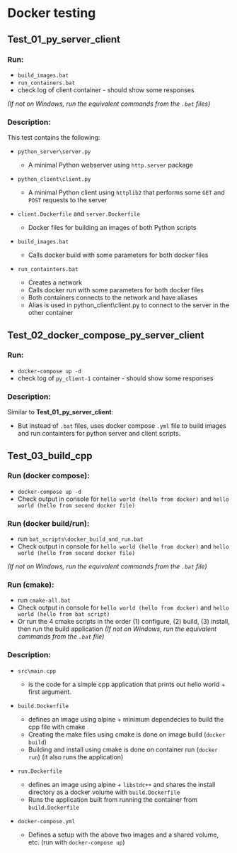 # Docker testing

## Test_01_py_server_client

### Run:

- `build_images.bat`
- `run_containers.bat`
- check log of client container - should show some responses

*(If not on Windows, run the equivalent commands from the `.bat` files)*

### Description:

This test contains the following:

- `python_server\server.py`
    - A minimal Python webserver using `http.server` package
- `python_client\client.py`
    - A minimal Python client using `httplib2` that performs some `GET` and `POST` requests to the server

- `client.Dockerfile` and `server.Dockerfile`
    - Docker files for building an images of both Python scripts

- `build_images.bat`
    - Calls docker build with some parameters for both docker files

- `run_containters.bat`
    - Creates a network
    - Calls docker run with some parameters for both docker files
    - Both containers connects to the network and have aliases
    - Alias is used in python_client\client.py to connect to the server in the other container

## Test_02_docker_compose_py_server_client

### Run:

- `docker-compose up -d` 
- check log of `py_client-1` container - should show some responses

### Description:

Similar to **Test_01_py_server_client**:

- But instead of `.bat` files, uses docker compose `.yml` file
to build images and run containters for python server and client scripts.



## Test_03_build_cpp

### Run (docker compose):

- `docker-compose up -d` 
- Check output in console for `hello world (hello from docker)` and `hello world (hello from second docker file)` 
 
### Run (docker build/run):

- run `bat_scripts\docker_build_and_run.bat`
- Check output in console for `hello world (hello from docker)` and `hello world (hello from second docker file)` 

*(If not on Windows, run the equivalent commands from the `.bat` file)*


### Run (cmake):

- run `cmake-all.bat` 
- Check output in console for `hello world (hello from docker)` and `hello world (hello from bat script)` 
- Or run the 4 cmake scripts in the order (1) configure, (2) build, (3) install, then run the build application
*(If not on Windows, run the equivalent commands from the `.bat` file)*

### Description:

- `src\main.cpp`
    - is the code for a simple cpp application that prints out hello world + first argument.

- `build.Dockerfile`
    - defines an image using alpine + minimum dependecies to build the cpp file with cmake
    - Creating the make files using cmake is done on image build (`docker build`)
    - Building and install using cmake is done on container run (`docker run`) (it also runs the application)
    
- `run.Dockerfile`
    - defines an image using alpine + `libstdc++` and shares the install directory as a docker volume with `build.Dockerfile`
    - Runs the application built from running the container from `build.Dockerfile`
    
- `docker-compose.yml`
    - Defines a setup with the above two images and a shared volume, etc. (run with `docker-compose up`)
    




